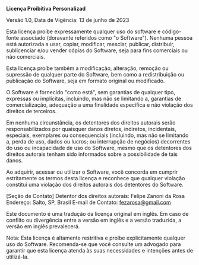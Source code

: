 **Licença Proibitiva Personalizad**

Versão 1.0, Data de Vigência: 13 de junho de 2023

Esta licença proíbe expressamente qualquer uso do software e código-fonte associado (doravante referidos como "o Software"). Nenhuma pessoa está autorizada a usar, copiar, modificar, mesclar, publicar, distribuir, sublicenciar e/ou vender cópias do Software, seja para fins comerciais ou não comerciais.

Esta licença proíbe também a modificação, alteração, remoção ou supressão de qualquer parte do Software, bem como a redistribuição ou publicação do Software, seja em formato original ou modificado.

O Software é fornecido "como está", sem garantias de qualquer tipo, expressas ou implícitas, incluindo, mas não se limitando a, garantias de comercialização, adequação a uma finalidade específica e não violação dos direitos de terceiros.

Em nenhuma circunstância, os detentores dos direitos autorais serão responsabilizados por quaisquer danos diretos, indiretos, incidentais, especiais, exemplares ou consequenciais (incluindo, mas não se limitando a, perda de uso, dados ou lucros; ou interrupção de negócios) decorrentes do uso ou incapacidade de uso do Software, mesmo que os detentores dos direitos autorais tenham sido informados sobre a possibilidade de tais danos.

Ao adquirir, acessar ou utilizar o Software, você concorda em cumprir estritamente os termos desta licença e reconhece que qualquer violação constitui uma violação dos direitos autorais dos detentores do Software.

[Seção de Contato]
Detentor dos direitos autorais: Felipe Zanoni da Rosa
Endereço: Salto, SP, Brasil
E-mail de Contato: fezarosa@gmail.com

Este documento é uma tradução da licença original em inglês. Em caso de conflito ou divergência entre a versão em inglês e a versão traduzida, a versão em inglês prevalecerá.

Nota: Esta licença é altamente restritiva e proíbe explicitamente qualquer uso do Software. Recomenda-se que você consulte um advogado para garantir que esta licença atenda às suas necessidades e intenções antes de utilizá-la.